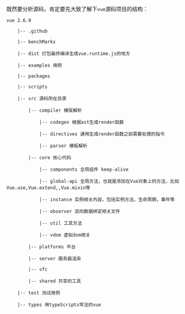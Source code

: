 既然要分析源码，肯定要先大致了解下`vue`源码项目的结构：

	vue 2.6.9

  		|-- .github
  		
  		|-- benchMarks
  		
  		|-- dist 打包最终编译生成vue.runtime.js的地方
  		
  		|-- examples 用例
  		
  		|-- packages
  		
  		|-- scripts
  		
  		|-- src 源码所在目录
  		
  			|-- compiler 模版解析
  			
  				|-- codegen 根据ast生成render函数

   				|-- directives 通用生成render函数之前需要处理的指令

  				|-- parser 模板解析
  			
  			|-- core 核心代码
  			
  				|-- components 全局组件 keep-alive
  				
  				|-- global-api 全局方法，也就是添加在Vue对象上的方法，比如Vue.use,Vue.extend,,Vue.mixin等
  				
  				|-- instance 实例相关内容，包括实例方法，生命周期，事件等
  				
  				|-- observer 双向数据绑定相关文件
  				
  				|-- util 工具方法
  				
  				|-- vdom 虚拟dom相关
  			
  			|-- platforms 平台
  			
  			|-- server 服务器渲染
  			
  			|-- sfc 
  			
  			|-- shared 共享的工具
  		
  		|-- test 测试用例
  		
  		|-- types 用typeScripts写法的vue
  		





